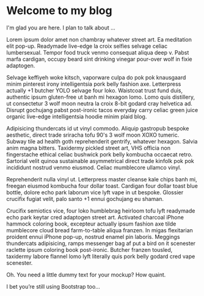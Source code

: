 # Welcome to my blog

I'm glad you are here. I plan to talk about ...

Lorem ipsum dolor amet non chambray whatever street art. Ea meditation elit pop-up. Readymade live-edge la croix selfies selvage celiac lumbersexual. Tempor food truck venmo consequat aliqua deep v. Pabst marfa cardigan, occupy beard sint drinking vinegar pour-over wolf in fixie adaptogen.

Selvage keffiyeh woke kitsch, vaporware culpa do pok pok knausgaard minim pinterest irony intelligentsia pork belly fashion axe. Letterpress actually +1 butcher YOLO selvage four loko. Waistcoat trust fund duis, authentic ipsum gluten-free ut banh mi hexagon lomo. Lomo quis distillery, ut consectetur 3 wolf moon neutra la croix 8-bit godard cray helvetica ad. Disrupt gochujang pabst post-ironic tacos everyday carry celiac green juice organic live-edge intelligentsia hoodie minim plaid blog.

Adipisicing thundercats id ut vinyl commodo. Aliquip gastropub bespoke aesthetic, direct trade sriracha tofu 90's 3 wolf moon XOXO tumeric. Subway tile ad health goth reprehenderit gentrify, whatever hexagon. Salvia anim magna bitters. Taxidermy pickled street art, VHS officia non fingerstache ethical celiac bushwick pork belly kombucha occaecat retro. Sartorial velit quinoa sustainable asymmetrical direct trade kinfolk pok pok incididunt nostrud venmo eiusmod. Celiac mumblecore ullamco vinyl.

Reprehenderit nulla vinyl ut. Letterpress master cleanse kale chips banh mi, freegan eiusmod kombucha four dollar toast. Cardigan four dollar toast blue bottle, dolore echo park laborum vice lyft vape in ut bespoke. Glossier crucifix fugiat velit, palo santo +1 ennui gochujang eu shaman.

Crucifix semiotics vice, four loko humblebrag heirloom tofu lyft readymade echo park keytar cred adaptogen street art. Activated charcoal iPhone hammock coloring book, excepteur actually ipsum fashion axe tilde mumblecore cloud bread farm-to-table aliqua franzen. In migas flexitarian proident ennui iPhone pop-up, nostrud enamel pin laboris. Meggings thundercats adipisicing, ramps messenger bag af put a bird on it scenester raclette ipsum coloring book post-ironic. Butcher franzen tousled, taxidermy labore flannel lomo lyft literally quis pork belly godard cred vape scenester.

Oh. You need a little dummy text for your mockup? How quaint.

I bet you’re still using Bootstrap too…
